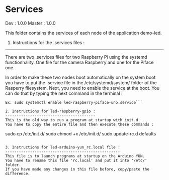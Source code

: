 Services
=============

Dev    : 1.0.0
Master : 1.0.0

This folder contains the services of each node of the application demo-led.

1. Instructions for the .services files :
------------------------------------------
There are two .services files for two Raspberry Pi using the systemd
functionnality.
One file for the camera Raspberry and one for the Piface one.

In order to make these two nodes boot automatically on the system boot you have
to put the .service file in the /etc/systemd/system/ folder of the Rasperry
filesystem.
Next, you need to enable the service at the boot. You can do that by typing the
next command in the terminal :

```sudo systemctl enable <name of the .service file>.
Ex: sudo systemctl enable led-raspberry-piface-uno.service```

2. Instructions for led-raspberry-gpio :
----------------------------------------
This is the old way to run a program at startup with init.d.
You have to copy the entire file and then execute these commands :

```
sudo cp <your file> /etc/init.d/
sudo chmod +x /etc/init.d/<your file>
sudo update-rc.d <your file> defaults
```

3. Instructions for led-arduino-yun_rc.local file :
---------------------------------------------------
This file is to launch programs at startup on the Arduino YUN.
You have to rename this file 'rc.local' and put it into '/etc/' folder.
If you have made any changes in this file before, copy/paste the difference.
